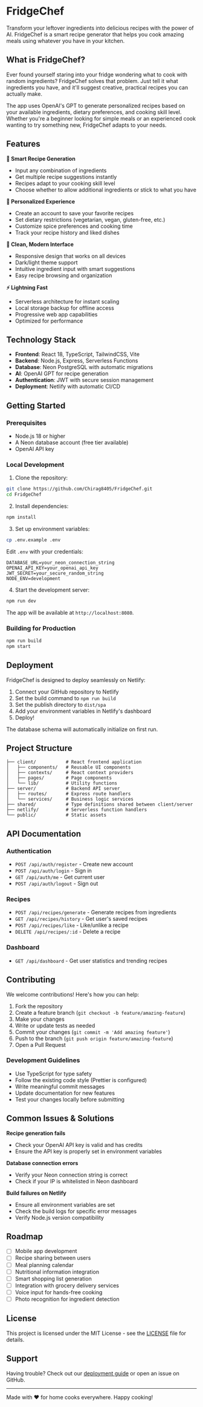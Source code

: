 # FridgeChef

Transform your leftover ingredients into delicious recipes with the power of AI. FridgeChef is a smart recipe generator that helps you cook amazing meals using whatever you have in your kitchen.

## What is FridgeChef?

Ever found yourself staring into your fridge wondering what to cook with random ingredients? FridgeChef solves that problem. Just tell it what ingredients you have, and it'll suggest creative, practical recipes you can actually make.

The app uses OpenAI's GPT to generate personalized recipes based on your available ingredients, dietary preferences, and cooking skill level. Whether you're a beginner looking for simple meals or an experienced cook wanting to try something new, FridgeChef adapts to your needs.

## Features

**🧠 Smart Recipe Generation**
- Input any combination of ingredients
- Get multiple recipe suggestions instantly
- Recipes adapt to your cooking skill level
- Choose whether to allow additional ingredients or stick to what you have

**👤 Personalized Experience**
- Create an account to save your favorite recipes
- Set dietary restrictions (vegetarian, vegan, gluten-free, etc.)
- Customize spice preferences and cooking time
- Track your recipe history and liked dishes

**📱 Clean, Modern Interface**
- Responsive design that works on all devices
- Dark/light theme support
- Intuitive ingredient input with smart suggestions
- Easy recipe browsing and organization

**⚡ Lightning Fast**
- Serverless architecture for instant scaling
- Local storage backup for offline access
- Progressive web app capabilities
- Optimized for performance

## Technology Stack

- **Frontend**: React 18, TypeScript, TailwindCSS, Vite
- **Backend**: Node.js, Express, Serverless Functions
- **Database**: Neon PostgreSQL with automatic migrations
- **AI**: OpenAI GPT for recipe generation
- **Authentication**: JWT with secure session management
- **Deployment**: Netlify with automatic CI/CD

## Getting Started

### Prerequisites

- Node.js 18 or higher
- A Neon database account (free tier available)
- OpenAI API key

### Local Development

1. Clone the repository:
```bash
git clone https://github.com/Chirag8405/FridgeChef.git
cd FridgeChef
```

2. Install dependencies:
```bash
npm install
```

3. Set up environment variables:
```bash
cp .env.example .env
```

Edit `.env` with your credentials:
```
DATABASE_URL=your_neon_connection_string
OPENAI_API_KEY=your_openai_api_key
JWT_SECRET=your_secure_random_string
NODE_ENV=development
```

4. Start the development server:
```bash
npm run dev
```

The app will be available at `http://localhost:8080`.

### Building for Production

```bash
npm run build
npm start
```

## Deployment

FridgeChef is designed to deploy seamlessly on Netlify:

1. Connect your GitHub repository to Netlify
2. Set the build command to `npm run build`
3. Set the publish directory to `dist/spa`
4. Add your environment variables in Netlify's dashboard
5. Deploy!

The database schema will automatically initialize on first run.

## Project Structure

```
├── client/           # React frontend application
│   ├── components/   # Reusable UI components
│   ├── contexts/     # React context providers
│   ├── pages/        # Page components
│   └── lib/          # Utility functions
├── server/           # Backend API server
│   ├── routes/       # Express route handlers
│   └── services/     # Business logic services
├── shared/           # Type definitions shared between client/server
├── netlify/          # Serverless function handlers
└── public/           # Static assets
```

## API Documentation

### Authentication
- `POST /api/auth/register` - Create new account
- `POST /api/auth/login` - Sign in
- `GET /api/auth/me` - Get current user
- `POST /api/auth/logout` - Sign out

### Recipes
- `POST /api/recipes/generate` - Generate recipes from ingredients
- `GET /api/recipes/history` - Get user's saved recipes
- `POST /api/recipes/like` - Like/unlike a recipe
- `DELETE /api/recipes/:id` - Delete a recipe

### Dashboard
- `GET /api/dashboard` - Get user statistics and trending recipes

## Contributing

We welcome contributions! Here's how you can help:

1. Fork the repository
2. Create a feature branch (`git checkout -b feature/amazing-feature`)
3. Make your changes
4. Write or update tests as needed
5. Commit your changes (`git commit -m 'Add amazing feature'`)
6. Push to the branch (`git push origin feature/amazing-feature`)
7. Open a Pull Request

### Development Guidelines

- Use TypeScript for type safety
- Follow the existing code style (Prettier is configured)
- Write meaningful commit messages
- Update documentation for new features
- Test your changes locally before submitting

## Common Issues & Solutions

**Recipe generation fails**
- Check your OpenAI API key is valid and has credits
- Ensure the API key is properly set in environment variables

**Database connection errors**
- Verify your Neon connection string is correct
- Check if your IP is whitelisted in Neon dashboard

**Build failures on Netlify**
- Ensure all environment variables are set
- Check the build logs for specific error messages
- Verify Node.js version compatibility

## Roadmap

- [ ] Mobile app development
- [ ] Recipe sharing between users
- [ ] Meal planning calendar
- [ ] Nutritional information integration
- [ ] Smart shopping list generation
- [ ] Integration with grocery delivery services
- [ ] Voice input for hands-free cooking
- [ ] Photo recognition for ingredient detection

## License

This project is licensed under the MIT License - see the [LICENSE](LICENSE) file for details.

## Support

Having trouble? Check out our [deployment guide](BACKEND_DEPLOYMENT.md) or open an issue on GitHub.

---

Made with ❤️ for home cooks everywhere. Happy cooking!